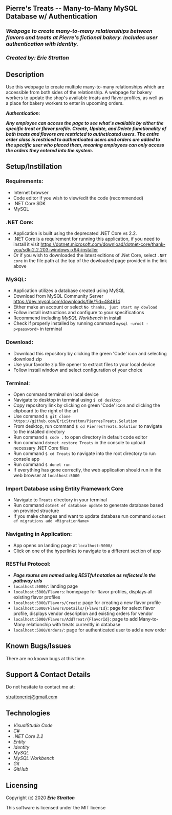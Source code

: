 ## Pierre's Treats -- Many-to-Many MySQL Database w/ Authentication

### _Webpage to create many-to-many relationships between flavors and treats at Pierre's fictional bakery. Includes user authentication with Identity._

### _Created by: Eric Stratton_

## Description

Use this webpage to create multiple many-to-many relationships which are accessible from both sides of the relationship. A webpage for bakery workers to update the shop's available treats and flavor profiles, as well as a place for bakery workers to enter in upcoming orders.

**_Authentication:_** 

**_Any employee can access the page to see what's available by either the specific treat or flavor profile. Create, Update, and Delete functionality of both treats and flavors are restricted to autheticated users. The entire order class is restriced to authenticated users and orders are added to the specific user who placed them, meaning employees can only access the orders they entered into the system._**

## Setup/Instillation

### Requirements:

- Internet browser
- Code editor if you wish to view/edit the code (recommended)
- .NET Core SDK
- MySQL 

### .NET Core:

- Application is built using the deprecated .NET Core vs 2.2.
- .NET Core is a requirement for running this application, if you need to install it visit <https://dotnet.microsoft.com/download/dotnet-core/thank-you/sdk-2.2.203-windows-x64-installer>
- Or if you wish to downloaded the latest editions of .Net Core, select `.NET core` in the file path at the top of the dowloaded page provided in the link above

### MySQL:

- Application utilizes a database created using MySQL
- Download from MySQL Community Server <https://dev.mysql.com/downloads/file/?id=484914>
- Either make an account or select `No thanks, just start my dowload`
- Follow install instructions and configure to your specifications
- Recommend including _MySQL Workbench_ in install
- Check if properly installed by running command `mysql -uroot -p<password>` in terminal

### Download: 

- Download this repository by clicking the green 'Code' icon and selecting download zip
- Use your favorite zip.file opener to extract files to your local device
- Follow install window and select configuration of your choice

### Terminal:

- Open command terminal on local device
- Navigate to desktop in terminal using `$ cd desktop`
- Copy repository link by clicking on green 'Code' icon and clicking the clipboard to the right of the url
- Use command `$ git clone https://github.com/EricStratton/PierresTreats.Solution`
- From desktop, run command `$ cd PierresTreats.Solution` to navigate to the installed directory
- Run command `$ code .` to open directory in default code editor
- Run command `dotnet restore Treats` in the console to upload necessary .NET Core files
- Run command `$ cd Treats` to navigate into the root directory to run console app
- Run command `$ donet run` 
- If everything has gone correctly, the web application should run in the web browser at `localhost:5000`

### Import Database using Entity Framework Core

- Navigate to `Treats` directory in your terminal
- Run command `dotnet ef database update` to generate database based on provided structure
- If you make changes and want to update database run command `dotnet ef migrations add <MigrationName>`

### Navigating in Application:

- App opens on landing page at `localhost:5000/`
- Click on one of the hyperlinks to navigate to a different section of app

### RESTful Protocol:

- **_Page routes are named using RESTful notation as reflected in the pathway urls_**
- `localhost:5000/`: landing page
- `localhost:5000/Flavors`: homepage for flavor profiles, displays all existing flavor profiles
- `localhost:5000/Flavors/Create`: page for creating a new flavor profile
- `localhost:5000/Flavors/Details/{FlavorId}`: page for select flavor profile, displays vendor description and existing orders for vendor
- `localhost:5000/Flavors/AddTreat/{FlavorId}`: page to add Many-to-Many relationship with treats currently in database
- `localhost:5000/Orders/`: page for authenticated user to add a new order


## Known Bugs/Issues

There are no known bugs at this time.

## Support & Contact Details

Do not hesitate to contact me at:

<strattonericj@gmail.com>

## Technologies 

- _VisualStudio Code_
- _C#_
- _.NET Core 2.2_
- _Entity_
- _Identity_
- _MySQL_
- _MySQL Workbench_
- _Git_
- _GitHub_

## Licensing

Copyright (c) 2020 **_Eric Stratton_**

This software is licensed under the MIT license